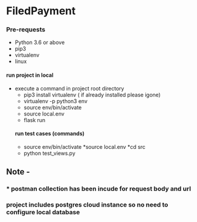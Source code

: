 # FiledPayment

### Pre-requests

* Python 3.6 or above
* pip3
* virtualenv 
* linux

#### run project in local

* execute a command in  project root directory 
    * pip3 install virtualenv ( if already installed please igone)
    * virtualenv -p python3 env 
    * source env/bin/activate
    * source local.env
    * flask run
    #### run test cases (commands)
    * source env/bin/activate
    *source local.env
    *cd src
    * python test_views.py 
    
    
## Note - 
  ### * postman collection has been incude for request body and url 
  ### project includes  postgres cloud instance  so no need to configure local database 
    




